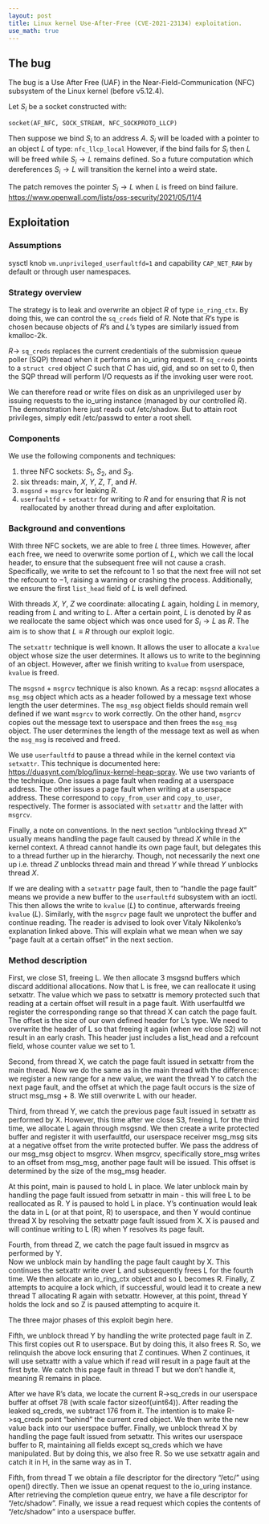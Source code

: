 ```yaml
---
layout: post
title: Linux kernel Use-After-Free (CVE-2021-23134) exploitation.
use_math: true
---
```


## The bug
The bug is a Use After Free (UAF) in the Near-Field-Communication (NFC) subsystem of the Linux kernel (before v5.12.4).

Let $S_i$ be a socket constructed with:

`socket(AF_NFC, SOCK_STREAM, NFC_SOCKPROTO_LLCP)`

Then suppose we bind $S_i$ to an address $A$.
$S_i$ will be loaded with a pointer to an object $L$ of type: `nfc_llcp_local`
However, if the bind fails for $S_i$ then $L$ will be freed while $S_i \to L$ remains defined. So a future computation which dereferences $S_i \to L$ will transition the kernel into a weird state.

The patch removes the pointer $S_i \to L$ when $L$ is freed on bind failure.
https://www.openwall.com/lists/oss-security/2021/05/11/4

## Exploitation
### Assumptions
sysctl knob `vm.unprivileged_userfaultfd=1`
and capability `CAP_NET_RAW` by default or through user namespaces.

### Strategy overview
The strategy is to leak and overwrite an object $R$ of type `io_ring_ctx`. By doing this, we can control the `sq_creds` field of $R$. Note that $R$’s type is chosen because objects of $R$’s and $L$’s types are similarly issued from kmalloc-2k.

$R \to$ `sq_creds` replaces the current credentials of the submission queue poller (SQP) thread when it performs an io_uring request. If `sq_creds` points to a `struct cred` object $C$ such that $C$ has uid, gid, and so on set to $0$, then the SQP thread will perform I/O requests as if the invoking user were root.

We can therefore read or write files on disk as an unprivileged user by issuing requests to the io_uring instance (managed by our controlled $R$). The demonstration here just reads out /etc/shadow. But to attain root privileges, simply edit /etc/passwd to enter a root shell.

### Components
We use the following components and techniques:

1. three NFC sockets: $S_1$, $S_2$, and $S_3$.
2. six threads: main, $X$, $Y$, $Z$, $T$, and $H$. 
3. `msgsnd` + `msgrcv` for leaking $R$. 
4. `userfaultfd` + `setxattr` for writing to $R$ and for ensuring that $R$ is not reallocated by another thread during and after exploitation.

### Background and conventions
With three NFC sockets, we are able to free $L$ three times. However, after each free, we need to overwrite some portion of $L$, which we call the local header, to ensure that the subsequent free will not cause a crash. Specifically, we write to set the refcount to $1$ so that the next free will not set the refcount to $-1$, raising a warning or crashing the process. Additionally, we ensure the first `list_head` field of $L$ is well defined.

With threads $X$, $Y$, $Z$ we coordinate: allocating $L$ again, holding $L$ in memory, reading from $L$ and writing to $L$. After a certain point, $L$ is denoted by $R$ as we reallocate the same object which was once used for $S_i \to L$ as $R$. The aim is to show that $L \equiv R$ through our exploit logic.

The `setxattr` technique is well known. It allows the user to allocate a `kvalue` object whose size the user determines. It allows us to write to the beginning of an object. However, after we finish writing to `kvalue` from userspace, `kvalue` is freed. 

The `msgsnd` + `msgrcv` technique is also known. As a recap: `msgsnd` allocates a `msg_msg` object which acts as a header followed by a message text whose length the user determines. The `msg_msg` object fields should remain well defined if we want `msgrcv` to work correctly. On the other hand, `msgrcv` copies out the message text to userspace and then frees the `msg_msg` object. The user determines the length of the message text as well as when the `msg_msg` is received and freed. 

We use `userfaultfd` to pause a thread while in the kernel context via `setxattr`. This technique is documented here: https://duasynt.com/blog/linux-kernel-heap-spray. We use two variants of the technique. One issues a page fault when reading at a userspace address. The other issues a page fault when writing at a userspace address. These correspond to `copy_from_user` and `copy_to_user`, respectively. The former is associated with `setxattr` and the latter with `msgrcv`. 

Finally, a note on conventions. In the next section “unblocking thread $X$” usually means handling the page fault caused by thread $X$ while in the kernel context. A thread cannot handle its own page fault, but delegates this to a thread further up in the hierarchy. Though, not necessarily the next one up i.e. thread $Z$ unblocks thread main and thread $Y$ while thread $Y$ unblocks thread $X$. 

If we are dealing with a `setxattr` page fault, then to “handle the page fault” means we provide a new buffer to the `userfaultfd` subsystem with an ioctl. This then allows the write to `kvalue` ($L$) to continue, afterwards freeing `kvalue` ($L$). Similarly, with the `msgrcv` page fault we unprotect the buffer and continue reading. The reader is advised to look over Vitaly Nikolenko’s explanation linked above. This will explain what we mean when we say “page fault at a certain offset” in the next section.

### Method description
First, we close S1, freeing L. We then allocate 3 msgsnd buffers which discard additional allocations. Now that L is free, we can reallocate it using setxattr. The value which we pass to setxattr is memory protected such that reading at a certain offset will result in a page fault. With userfaultfd we register the corresponding range so that thread X can catch the page fault. The offset is the size of our own defined header for L’s type. We need to overwrite the header of L so that freeing it again (when we close S2) will not result in an early crash. This header just includes a list_head and a refcount field, whose counter value we set to 1.

Second, from thread X, we catch the page fault issued in setxattr from the main thread. Now we do the same as in the main thread with the difference: we register a new range for a new value, we want the thread Y to catch the next page fault, and the offset at which the page fault occurs is the size of struct msg_msg + 8. We still overwrite L with our header.

Third, from thread Y, we catch the previous page fault issued in setxattr as performed by X. 
However, this time after we close S3, freeing L for the third time, we allocate L again through msgsnd. We then create a write protected buffer and register it with userfaultfd, our userspace receiver msg_msg sits at a negative offset from the write protected buffer. We pass the address of our msg_msg object to msgrcv. When msgrcv, specifically store_msg writes to an offset from msg_msg, another page fault will be issued. This offset is determined by the size of the msg_msg header. 

At this point, main is paused to hold L in place. We later unblock main by handling the page fault issued from setxattr in main - this will free L to be reallocated as R. Y is paused to hold L in place. Y’s continuation would leak the data in L (or at that point, R) to userspace, and then Y would continue thread X by resolving the setxattr page fault issued from X. X is paused and will continue writing to L (R) when Y resolves its page fault.

Fourth, from thread Z, we catch the page fault issued in msgrcv as performed by Y.  
Now we unblock main by handling the page fault caught by X. This continues the setxattr write over L and subsequently frees L for the fourth time. We then allocate an io_ring_ctx object and so L becomes R. Finally, Z attempts to acquire a lock which, if successful, would lead it to create a new thread T allocating R again with setxattr. However, at this point, thread Y holds the lock and so Z is paused attempting to acquire it.

The three major phases of this exploit begin here. 

Fifth, we unblock thread Y by handling the write protected page fault in Z. This first copies out R to userspace. But by doing this, it also frees R. So, we relinquish the above lock ensuring that Z continues. When Z continues, it will use setxattr with a value which if read will result in a page fault at the first byte. We catch this page fault in thread T but we don’t handle it, meaning R remains in place.

After we have R’s data, we locate the current R->sq_creds in our userspace buffer at offset 78 (with scale factor sizeof(uint64)). After reading the leaked sq_creds, we subtract 176 from it. The intention is to make R->sq_creds point “behind” the current cred object. We then write the new value back into our userspace buffer. Finally, we unblock thread X by handling the page fault issued from setxattr. This writes our userspace buffer to R, maintaining all fields except sq_creds which we have manipulated. But by doing this, we also free R. So we use setxattr again and catch it in H, in the same way as in T.

Fifth, from thread T we obtain a file descriptor for the directory “/etc/” using open() directly. Then we issue an openat request to the io_uring instance. After retrieving the completion queue entry, we have a file descriptor for “/etc/shadow”. Finally, we issue a read request which copies the contents of “/etc/shadow” into a userspace buffer. 
